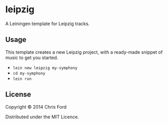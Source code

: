 # leipzig

A Leiningen template for Leipzig tracks.

## Usage

This template creates a new Leipzig project, with a ready-made snippet of music to get you started.
* `lein new leipzig my-symphony`
* `cd my-symphony`
* `lein run`

## License

Copyright © 2014 Chris Ford 

Distributed under the MIT Licence.
